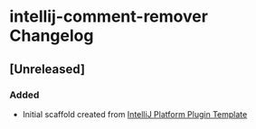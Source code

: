 <!-- Keep a Changelog guide -> https://keepachangelog.com -->

# intellij-comment-remover Changelog

## [Unreleased]
### Added
- Initial scaffold created from [IntelliJ Platform Plugin Template](https://github.com/JetBrains/intellij-platform-plugin-template)
